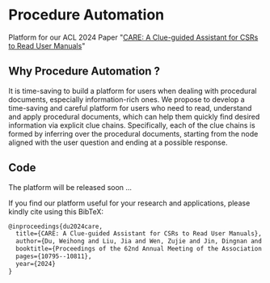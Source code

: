 # Procedure Automation

Platform for our ACL 2024 Paper "[CARE: A Clue-guided Assistant for CSRs to Read User Manuals](https://arxiv.org/abs/2408.03633)"

## Why Procedure Automation ?
It is time-saving to build a platform for users when dealing with procedural documents, especially information-rich ones. We propose to develop a time-saving and careful platform for users who need to read, understand and apply procedural documents, which can help them quickly find desired information via explicit clue chains. Specifically, each of the clue chains is formed by inferring over the procedural documents, starting from the node aligned with the user question and ending at a possible response.

## Code
The platform will be released soon ...

If you find our platform useful for your research and applications, please kindly cite using this BibTeX:

```latex
@inproceedings{du2024care,
  title={CARE: A Clue-guided Assistant for CSRs to Read User Manuals},
  author={Du, Weihong and Liu, Jia and Wen, Zujie and Jin, Dingnan and Liang, Hongru and Lei, Wenqiang},
  booktitle={Proceedings of the 62nd Annual Meeting of the Association for Computational Linguistics (Volume 1: Long Papers)},
  pages={10795--10811},
  year={2024}
}
```
